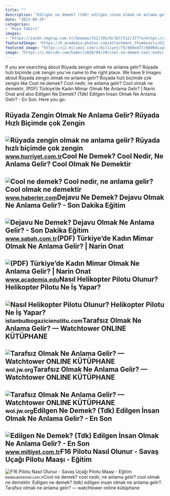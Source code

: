 ```yaml
---
title: ""
description: "Edilgen ne demek? (tdk) edilgen i̇nsan olmak ne anlama gelir?"
date: "2023-09-29"
categories:
- "Ruya Tabiri"
images:
- "https://iasbh.tmgrup.com.tr/5eaeee/752/395/0/107/512/377?u=https://isbh.tmgrup.com.tr/sbh/2021/06/21/dejavu-ne-demek-dejavu-olmak-ne-anlama-gelir-e1-1624262780091.jpg"
featuredImage: "https://0.academia-photos.com/attachment_thumbnails/62280946/mini_magick20200305-31964-g9xj0t.png?1583430466"
featured_image: "https://i2.milimaj.com/i/milliyet/75/869x477/60904caa5542851adcb5226f.jpg"
image: "https://i.hbrcdn.com/haber/2020/09/29/cool-ne-demek-cool-nedir-ne-anlama-gelir-cool-13634420_1838_amp.jpg"
---
```


If you are searching about Rüyada zengin olmak ne anlama gelir? Rüyada hızlı biçimde çok zengin you've came to the right place. We have 9 Images about Rüyada zengin olmak ne anlama gelir? Rüyada hızlı biçimde çok zengin like Cool ne demek? Cool nedir, ne anlama gelir? Cool olmak ne demektir, (PDF) Türkiye’de Kadın Mimar Olmak Ne Anlama Gelir? | Narin Onat and also Edilgen Ne Demek? (Tdk) Edilgen İnsan Olmak Ne Anlama Gelir? - En Son. Here you go:

Rüyada Zengin Olmak Ne Anlama Gelir? Rüyada Hızlı Biçimde çok Zengin
--------------------------------------------------------------------

 ![Rüyada zengin olmak ne anlama gelir? Rüyada hızlı biçimde çok zengin](https://i4.hurimg.com/i/hurriyet/75/1200x675/61643a7c4e3fe10910e48482.jpg) <small>www.hurriyet.com.tr</small>Cool Ne Demek? Cool Nedir, Ne Anlama Gelir? Cool Olmak Ne Demektir
------------------------------------------------------------------

 ![Cool ne demek? Cool nedir, ne anlama gelir? Cool olmak ne demektir](https://i.hbrcdn.com/haber/2020/09/29/cool-ne-demek-cool-nedir-ne-anlama-gelir-cool-13634420_1838_amp.jpg) <small>www.haberler.com</small>Dejavu Ne Demek? Dejavu Olmak Ne Anlama Gelir? - Son Dakika Eğitim
------------------------------------------------------------------

 ![Dejavu Ne Demek? Dejavu Olmak Ne Anlama Gelir? - Son Dakika Eğitim](https://iasbh.tmgrup.com.tr/5eaeee/752/395/0/107/512/377?u=https://isbh.tmgrup.com.tr/sbh/2021/06/21/dejavu-ne-demek-dejavu-olmak-ne-anlama-gelir-e1-1624262780091.jpg) <small>www.sabah.com.tr</small>(PDF) Türkiye’de Kadın Mimar Olmak Ne Anlama Gelir? | Narin Onat
----------------------------------------------------------------

 ![(PDF) Türkiye’de Kadın Mimar Olmak Ne Anlama Gelir? | Narin Onat](https://0.academia-photos.com/attachment_thumbnails/62280946/mini_magick20200305-31964-g9xj0t.png?1583430466) <small>www.academia.edu</small>Nasıl Helikopter Pilotu Olunur? Helikopter Pilotu Ne İş Yapar?
--------------------------------------------------------------

 ![Nasıl Helikopter Pilotu Olunur? Helikopter Pilotu Ne İş Yapar?](https://istanbulbogazicienstitu.com/view/images/blog/onecikan/helikopter-pilotu.jpg) <small>istanbulbogazicienstitu.com</small>Tarafsız Olmak Ne Anlama Gelir? — Watchtower ONLINE KÜTÜPHANE
-------------------------------------------------------------

 ![Tarafsız Olmak Ne Anlama Gelir? — Watchtower ONLINE KÜTÜPHANE](https://wol.jw.org/tr/wol/mp/r22/lp-tk/lff/2021/1542) <small>wol.jw.org</small>Tarafsız Olmak Ne Anlama Gelir? — Watchtower ONLINE KÜTÜPHANE
-------------------------------------------------------------

 ![Tarafsız Olmak Ne Anlama Gelir? — Watchtower ONLINE KÜTÜPHANE](https://wol.jw.org/tr/wol/mp/r22/lp-tk/lff/2021/1541) <small>wol.jw.org</small>Edilgen Ne Demek? (Tdk) Edilgen İnsan Olmak Ne Anlama Gelir? - En Son
---------------------------------------------------------------------

 ![Edilgen Ne Demek? (Tdk) Edilgen İnsan Olmak Ne Anlama Gelir? - En Son](https://i2.milimaj.com/i/milliyet/75/869x477/60904caa5542851adcb5226f.jpg) <small>www.milliyet.com.tr</small>F16 Pilotu Nasıl Olunur - Savaş Uçağı Pilotu Maaşı - Eğitim
-----------------------------------------------------------

 ![F16 Pilotu Nasıl Olunur - Savaş Uçağı Pilotu Maaşı - Eğitim](https://bedavainternet.com.tr/wp-content/uploads/2021/04/TSK-Helikopter-pilotu-olmak-min.jpg) <small>bedavainternet.com.tr</small>Cool ne demek? cool nedir, ne anlama gelir? cool olmak ne demektir. Edilgen ne demek? (tdk) edilgen i̇nsan olmak ne anlama gelir?. Tarafsız olmak ne anlama gelir? — watchtower online kütüphane
